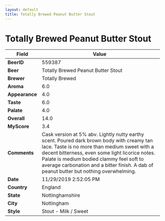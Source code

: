 ```yaml
---
layout: default
title: Totally Brewed Peanut Butter Stout
---
```


# Totally Brewed Peanut Butter Stout

| Field         | Value     |
|---------------|-----------|
| **BeerID** | 559387 |
| **Beer** | Totally Brewed Peanut Butter Stout |
| **Brewer** | Totally Brewed |
| **Aroma** | 6.0 |
| **Appearance** | 4.0 |
| **Taste** | 6.0 |
| **Palate** | 4.0 |
| **Overall** | 14.0 |
| **MyScore** | 3.4 |
| **Comments** | Cask version at 5% abv. Lightly nutty earthy scent. Poured dark brown body with creamy tan lace. Taste is no more than medium sweet with a decent bitterness, even some light licorice notes. Palate is medium bodied clammy feel soft to average carbonation and a bitter finish. A dab of peanut butter but nothing overwhelming. |
| **Date** | 11/29/2019 2:52:05 PM |
| **Country** | England |
| **State** | Nottinghamshire |
| **City** | Nottingham |
| **Style** | Stout - Milk / Sweet |
